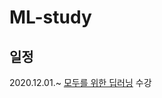 # ML-study

## 일정

2020.12.01.~ 
[모두를 위한 딥러닝](https://www.youtube.com/playlist?list=PLlMkM4tgfjnLSOjrEJN31gZATbcj_MpUm) 수강   
